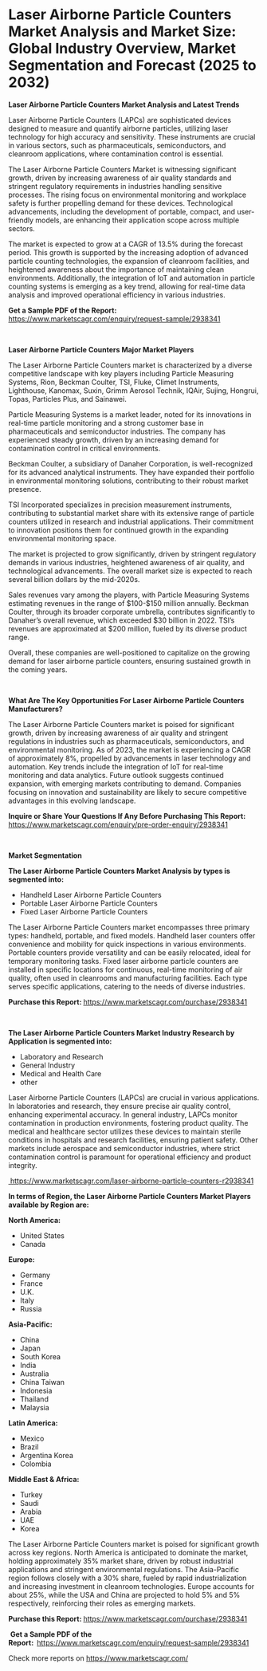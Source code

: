 <p><h1>Laser Airborne Particle Counters Market Analysis and Market Size: Global Industry Overview, Market Segmentation and Forecast (2025 to 2032)</h1></p><p><strong>Laser Airborne Particle Counters Market Analysis and Latest Trends</strong></p>
<p><p>Laser Airborne Particle Counters (LAPCs) are sophisticated devices designed to measure and quantify airborne particles, utilizing laser technology for high accuracy and sensitivity. These instruments are crucial in various sectors, such as pharmaceuticals, semiconductors, and cleanroom applications, where contamination control is essential.</p><p>The Laser Airborne Particle Counters Market is witnessing significant growth, driven by increasing awareness of air quality standards and stringent regulatory requirements in industries handling sensitive processes. The rising focus on environmental monitoring and workplace safety is further propelling demand for these devices. Technological advancements, including the development of portable, compact, and user-friendly models, are enhancing their application scope across multiple sectors.</p><p>The market is expected to grow at a CAGR of 13.5% during the forecast period. This growth is supported by the increasing adoption of advanced particle counting technologies, the expansion of cleanroom facilities, and heightened awareness about the importance of maintaining clean environments. Additionally, the integration of IoT and automation in particle counting systems is emerging as a key trend, allowing for real-time data analysis and improved operational efficiency in various industries.</p></p>
<p><strong>Get a Sample PDF of the Report:&nbsp;</strong> <a href="https://www.marketscagr.com/enquiry/request-sample/2938341?utm_campaign=3199&utm_medium=2&utm_source=Github&utm_content=ia&utm_term=15032025&utm_id=laser-airborne-particle-counters">https://www.marketscagr.com/enquiry/request-sample/2938341</a></p>
<p>&nbsp;</p>
<p><strong>Laser Airborne Particle Counters Major Market Players</strong></p>
<p><p>The Laser Airborne Particle Counters market is characterized by a diverse competitive landscape with key players including Particle Measuring Systems, Rion, Beckman Coulter, TSI, Fluke, Climet Instruments, Lighthouse, Kanomax, Suxin, Grimm Aerosol Technik, IQAir, Sujing, Hongrui, Topas, Particles Plus, and Sainawei. </p><p>Particle Measuring Systems is a market leader, noted for its innovations in real-time particle monitoring and a strong customer base in pharmaceuticals and semiconductor industries. The company has experienced steady growth, driven by an increasing demand for contamination control in critical environments. </p><p>Beckman Coulter, a subsidiary of Danaher Corporation, is well-recognized for its advanced analytical instruments. They have expanded their portfolio in environmental monitoring solutions, contributing to their robust market presence. </p><p>TSI Incorporated specializes in precision measurement instruments, contributing to substantial market share with its extensive range of particle counters utilized in research and industrial applications. Their commitment to innovation positions them for continued growth in the expanding environmental monitoring space.</p><p>The market is projected to grow significantly, driven by stringent regulatory demands in various industries, heightened awareness of air quality, and technological advancements. The overall market size is expected to reach several billion dollars by the mid-2020s.</p><p>Sales revenues vary among the players, with Particle Measuring Systems estimating revenues in the range of $100-$150 million annually. Beckman Coulter, through its broader corporate umbrella, contributes significantly to Danaher’s overall revenue, which exceeded $30 billion in 2022. TSI’s revenues are approximated at $200 million, fueled by its diverse product range.</p><p>Overall, these companies are well-positioned to capitalize on the growing demand for laser airborne particle counters, ensuring sustained growth in the coming years.</p></p>
<p>&nbsp;</p>
<p><strong>What Are The Key Opportunities For Laser Airborne Particle Counters Manufacturers?</strong></p>
<p><p>The Laser Airborne Particle Counters market is poised for significant growth, driven by increasing awareness of air quality and stringent regulations in industries such as pharmaceuticals, semiconductors, and environmental monitoring. As of 2023, the market is experiencing a CAGR of approximately 8%, propelled by advancements in laser technology and automation. Key trends include the integration of IoT for real-time monitoring and data analytics. Future outlook suggests continued expansion, with emerging markets contributing to demand. Companies focusing on innovation and sustainability are likely to secure competitive advantages in this evolving landscape.</p></p>
<p><strong>Inquire or Share Your Questions If Any Before Purchasing This Report:</strong> <a href="https://www.marketscagr.com/enquiry/pre-order-enquiry/2938341?utm_campaign=3199&utm_medium=2&utm_source=Github&utm_content=ia&utm_term=15032025&utm_id=laser-airborne-particle-counters">https://www.marketscagr.com/enquiry/pre-order-enquiry/2938341</a></p>
<p>&nbsp;</p>
<p><strong>Market Segmentation</strong></p>
<p><strong>The Laser Airborne Particle Counters Market Analysis by types is segmented into:</strong></p>
<p><ul><li>Handheld Laser Airborne Particle Counters</li><li>Portable Laser Airborne Particle Counters</li><li>Fixed Laser Airborne Particle Counters</li></ul></p>
<p><p>The Laser Airborne Particle Counters market encompasses three primary types: handheld, portable, and fixed models. Handheld laser counters offer convenience and mobility for quick inspections in various environments. Portable counters provide versatility and can be easily relocated, ideal for temporary monitoring tasks. Fixed laser airborne particle counters are installed in specific locations for continuous, real-time monitoring of air quality, often used in cleanrooms and manufacturing facilities. Each type serves specific applications, catering to the needs of diverse industries.</p></p>
<p><strong>Purchase this Report:&nbsp;</strong><a href="https://www.marketscagr.com/purchase/2938341?utm_campaign=3199&utm_medium=2&utm_source=Github&utm_content=ia&utm_term=15032025&utm_id=laser-airborne-particle-counters">https://www.marketscagr.com/purchase/2938341</a></p>
<p>&nbsp;</p>
<p><strong>The Laser Airborne Particle Counters Market Industry Research by Application is segmented into:</strong></p>
<p><ul><li>Laboratory and Research</li><li>General Industry</li><li>Medical and Health Care</li><li>other</li></ul></p>
<p><p>Laser Airborne Particle Counters (LAPCs) are crucial in various applications. In laboratories and research, they ensure precise air quality control, enhancing experimental accuracy. In general industry, LAPCs monitor contamination in production environments, fostering product quality. The medical and healthcare sector utilizes these devices to maintain sterile conditions in hospitals and research facilities, ensuring patient safety. Other markets include aerospace and semiconductor industries, where strict contamination control is paramount for operational efficiency and product integrity.</p></p>
<p><a href="https://www.marketscagr.com/laser-airborne-particle-counters-r2938341?utm_campaign=3199&utm_medium=2&utm_source=Github&utm_content=ia&utm_term=15032025&utm_id=laser-airborne-particle-counters">&nbsp;https://www.marketscagr.com/laser-airborne-particle-counters-r2938341</a></p>
<p><strong>In terms of Region, the Laser Airborne Particle Counters Market Players available by Region are:</strong></p>
<p>
    <p> <strong> North America: </strong>
        <ul>
            <li>United States</li>
            <li>Canada</li>
        </ul>
        </p> 
    <p> <strong> Europe: </strong>
        <ul>
            <li>Germany</li>
            <li>France</li>
            <li>U.K.</li>
            <li>Italy</li>
            <li>Russia</li>
        </ul>
        </p> 
    <p> <strong> Asia-Pacific: </strong>
        <ul>
            <li>China</li>
            <li>Japan</li>
            <li>South Korea</li>
            <li>India</li>
            <li>Australia</li>
            <li>China Taiwan</li>
            <li>Indonesia</li>
            <li>Thailand</li>
            <li>Malaysia</li>
        </ul>
        </p> 
    <p> <strong> Latin America: </strong>
        <ul>
            <li>Mexico</li>
            <li>Brazil</li>
            <li>Argentina Korea</li>
            <li>Colombia</li>
        </ul>
        </p> 
    <p> <strong> Middle East & Africa: </strong>
        <ul>
            <li>Turkey</li>
            <li>Saudi</li>
            <li>Arabia</li>
            <li>UAE</li>
            <li>Korea</li>
        </ul>
    </p>
    </p>
<p><p>The Laser Airborne Particle Counters market is poised for significant growth across key regions. North America is anticipated to dominate the market, holding approximately 35% market share, driven by robust industrial applications and stringent environmental regulations. The Asia-Pacific region follows closely with a 30% share, fueled by rapid industrialization and increasing investment in cleanroom technologies. Europe accounts for about 25%, while the USA and China are projected to hold 5% and 5% respectively, reinforcing their roles as emerging markets.</p></p>
<p><strong>Purchase this Report: </strong><a href="https://www.marketscagr.com/purchase/2938341?utm_campaign=3199&utm_medium=2&utm_source=Github&utm_content=ia&utm_term=15032025&utm_id=laser-airborne-particle-counters">https://www.marketscagr.com/purchase/2938341</a></p>
<p>&nbsp;<strong>Get a Sample PDF of the Report:&nbsp;&nbsp;</strong><a href="https://www.marketscagr.com/enquiry/request-sample/2938341?utm_campaign=3199&utm_medium=2&utm_source=Github&utm_content=ia&utm_term=15032025&utm_id=laser-airborne-particle-counters">https://www.marketscagr.com/enquiry/request-sample/2938341</a></p>
<p><strong></strong></p>
<p>Check more reports on <a href="https://www.marketscagr.com/?utm_campaign=3199&utm_medium=2&utm_source=Github&utm_content=ia&utm_term=15032025&utm_id=laser-airborne-particle-counters">https://www.marketscagr.com/</a></p>